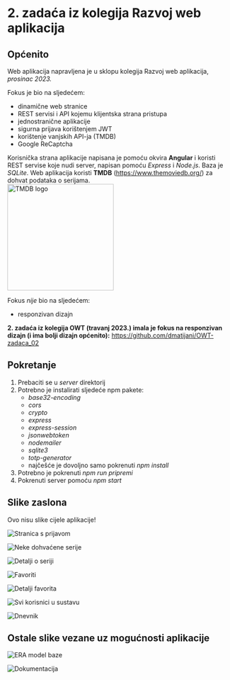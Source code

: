 # 2. zadaća iz kolegija Razvoj web aplikacija

## Općenito

Web aplikacija napravljena je u sklopu kolegija Razvoj web aplikacija, _prosinac 2023._

Fokus je bio na sljedećem:
- dinamične web stranice
- REST servisi i API kojemu klijentska strana pristupa
- jednostranične aplikacije
- sigurna prijava korištenjem JWT
- korištenje vanjskih API-ja (TMDB)
- Google ReCaptcha

Korisnička strana aplikacije napisana je pomoću okvira **Angular** i koristi REST servise koje nudi server, napisan pomoću _Express_ i _Node.js_. Baza je _SQLite_.
Web aplikacija koristi **TMDB** (https://www.themoviedb.org/) za dohvat podataka o serijama.
<br>
<img src="https://www.themoviedb.org/assets/2/v4/logos/v2/blue_short-8e7b30f73a4020692ccca9c88bafe5dcb6f8a62a4c6bc55cd9ba82bb2cd95f6c.svg" alt="TMDB logo" width="240">

Fokus _nije_ bio na sljedećem:
- responzivan dizajn

**2. zadaća iz kolegija OWT (travanj 2023.) imala je fokus na responzivan dizajn (i ima bolji dizajn općenito):** https://github.com/dmatijani/OWT-zadaca_02

## Pokretanje

1. Prebaciti se u _server_ direktorij
2. Potrebno je instalirati sljedeće npm pakete:
   - _base32-encoding_
   - _cors_
   - _crypto_
   - _express_
   - _express-session_
   - _jsonwebtoken_
   - _nodemailer_
   - _sqlite3_
   - _totp-generator_
   - najčešće je dovoljno samo pokrenuti _npm install_
3. Potrebno je pokrenuti _npm run pripremi_
4. Pokrenuti server pomoću _npm start_

## Slike zaslona

Ovo nisu slike cijele aplikacije!

![Stranica s prijavom](https://github.com/dmatijani/RWA-zadaca_02/assets/126497251/19757967-8c11-4f1b-a2c8-34ccd90c0888)

![Neke dohvaćene serije](https://github.com/dmatijani/RWA-zadaca_02/assets/126497251/2574aae8-e7fc-4515-b51b-f855c53de072)

![Detalji o seriji](https://github.com/dmatijani/RWA-zadaca_02/assets/126497251/a528ed1a-339c-4e05-8e5d-b50a5d276f6a)

![Favoriti](https://github.com/dmatijani/RWA-zadaca_02/assets/126497251/804b632d-f9ef-4e05-a172-beb97881c776)

![Detalji favorita](https://github.com/dmatijani/RWA-zadaca_02/assets/126497251/bc79d769-593f-4548-80c2-63e948dca668)

![Svi korisnici u sustavu](https://github.com/dmatijani/RWA-zadaca_02/assets/126497251/176a072f-5e09-4fc8-81a1-0fa56039a970)

![Dnevnik](https://github.com/dmatijani/RWA-zadaca_02/assets/126497251/aae69950-47c4-46c5-95f8-50c1704c058c)

## Ostale slike vezane uz mogućnosti aplikacije

![ERA model baze](https://github.com/dmatijani/RWA-zadaca_02/assets/126497251/0b75ee97-248f-46ca-8323-ba745ac3e681)

![Dokumentacija](https://github.com/dmatijani/RWA-zadaca_02/assets/126497251/36c21b33-6ea9-4c10-840d-e9cae02918f0)





